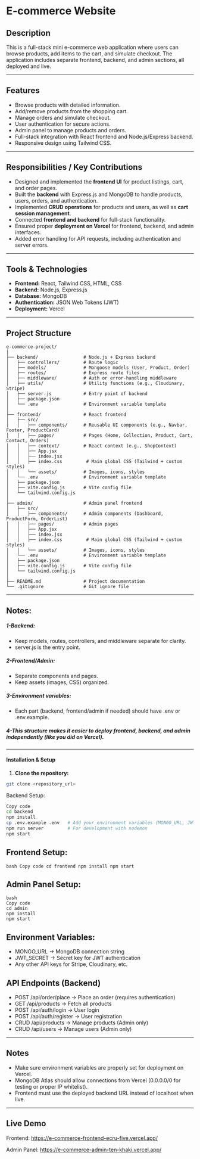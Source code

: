 # E-commerce Website

## Description
This is a full-stack mini e-commerce web application where users can browse products, add items to the cart, and simulate checkout. The application includes separate frontend, backend, and admin sections, all deployed and live.

---

## Features
- Browse products with detailed information.
- Add/remove products from the shopping cart.
- Manage orders and simulate checkout.
- User authentication for secure actions.
- Admin panel to manage products and orders.
- Full-stack integration with React frontend and Node.js/Express backend.
- Responsive design using Tailwind CSS.

---

## Responsibilities / Key Contributions
- Designed and implemented the **frontend UI** for product listings, cart, and order pages.
- Built the **backend** with Express.js and MongoDB to handle products, users, orders, and authentication.
- Implemented **CRUD operations** for products and users, as well as **cart session management**.
- Connected **frontend and backend** for full-stack functionality.
- Ensured proper **deployment on Vercel** for frontend, backend, and admin interfaces.
- Added error handling for API requests, including authentication and server errors.

---

## Tools & Technologies
- **Frontend:** React, Tailwind CSS, HTML, CSS
- **Backend:** Node.js, Express.js
- **Database:** MongoDB
- **Authentication:** JSON Web Tokens (JWT)
- **Deployment:** Vercel

---

## Project Structure
```text
e-commerce-project/
│
├── backend/                 # Node.js + Express backend
│   ├── controllers/         # Route logic
│   ├── models/              # Mongoose models (User, Product, Order)
│   ├── routes/              # Express route files
│   ├── middleware/          # Auth or error-handling middleware
│   ├── utils/               # Utility functions (e.g., Cloudinary, Stripe)
│   ├── server.js            # Entry point of backend
│   ├── package.json
│   └── .env                 # Environment variable template
│
├── frontend/                # React frontend
│   ├── src/
│   │   ├── components/      # Reusable UI components (e.g., Navbar, Footer, ProductCard)
│   │   ├── pages/           # Pages (Home, Collection, Product, Cart, Contact, Orders)
│   │   ├── context/         # React context (e.g., ShopContext)
│   │   ├── App.jsx
│   │   ├── index.jsx
│   │   ├── index.css         # Main global CSS (Tailwind + custom styles)
│   │   └── assets/          # Images, icons, styles
│   └── .env                 # Environment variable template
│   ├── package.json
│   ├── vite.config.js       # Vite config file
│   └── tailwind.config.js
│
├── admin/                   # Admin panel frontend
│   ├── src/
│   │   ├── components/      # Admin components (Dashboard, ProductForm, OrderList)
│   │   ├── pages/           # Admin pages
│   │   ├── App.jsx
│   │   ├── index.jsx
│   │   ├── index.css         # Main global CSS (Tailwind + custom styles)
│   │   └── assets/          # Images, icons, styles
│   └── .env                 # Environment variable template
│   ├── package.json
│   ├── vite.config.js       # Vite config file
│   └── tailwind.config.js
│
├── README.md                # Project documentation
└── .gitignore               # Git ignore file
````

---
## Notes:

##### 1-Backend:
- Keep models, routes, controllers, and middleware separate for clarity.
- server.js is the entry point.
  
##### 2-Frontend/Admin:
- Separate components and pages.
- Keep assets (images, CSS) organized.

##### 3-Environment variables:
- Each part (backend, frontend/admin if needed) should have .env or .env.example.

##### 4-This structure makes it easier to deploy frontend, backend, and admin independently (like you did on Vercel).
---

#### Installation & Setup

1. **Clone the repository:**
```bash
git clone <repository_url>
````
Backend Setup:

`````bash
Copy code
cd backend
npm install
cp .env.example .env   # Add your environment variables (MONGO_URL, JWT_SECRET, etc.)
npm run server         # For development with nodemon
npm start
``````
## Frontend Setup:

``bash
Copy code
cd frontend
npm install
npm start
``           
## Admin Panel Setup:
```
bash
Copy code
cd admin
npm install
npm start
````
## Environment Variables:
- MONGO_URL → MongoDB connection string
- JWT_SECRET → Secret key for JWT authentication
- Any other API keys for Stripe, Cloudinary, etc.

## API Endpoints (Backend)
- POST /api/order/place → Place an order (requires authentication)
- GET /api/products → Fetch all products
- POST /api/auth/login → User login
- POST /api/auth/register → User registration
- CRUD /api/products → Manage products (Admin only)
- CRUD /api/users → Manage users (Admin only)
---
## Notes
- Make sure environment variables are properly set for deployment on Vercel.
- MongoDB Atlas should allow connections from Vercel (0.0.0.0/0 for testing or proper IP whitelist).
- Frontend must use the deployed backend URL instead of localhost when live.
---
## Live Demo
Frontend: https://e-commerce-frontend-ecru-five.vercel.app/

Admin Panel: https://e-commerce-admin-ten-khaki.vercel.app/

